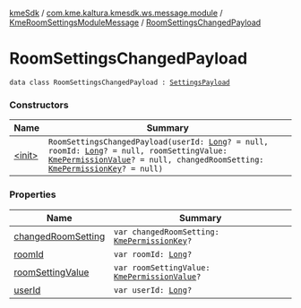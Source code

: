 [kmeSdk](../../../index.md) / [com.kme.kaltura.kmesdk.ws.message.module](../../index.md) / [KmeRoomSettingsModuleMessage](../index.md) / [RoomSettingsChangedPayload](./index.md)

# RoomSettingsChangedPayload

`data class RoomSettingsChangedPayload : `[`SettingsPayload`](../-settings-payload/index.md)

### Constructors

| Name | Summary |
|---|---|
| [&lt;init&gt;](-init-.md) | `RoomSettingsChangedPayload(userId: `[`Long`](https://kotlinlang.org/api/latest/jvm/stdlib/kotlin/-long/index.html)`? = null, roomId: `[`Long`](https://kotlinlang.org/api/latest/jvm/stdlib/kotlin/-long/index.html)`? = null, roomSettingValue: `[`KmePermissionValue`](../../../com.kme.kaltura.kmesdk.ws.message.type.permissions/-kme-permission-value/index.md)`? = null, changedRoomSetting: `[`KmePermissionKey`](../../../com.kme.kaltura.kmesdk.ws.message.type.permissions/-kme-permission-key/index.md)`? = null)` |

### Properties

| Name | Summary |
|---|---|
| [changedRoomSetting](changed-room-setting.md) | `var changedRoomSetting: `[`KmePermissionKey`](../../../com.kme.kaltura.kmesdk.ws.message.type.permissions/-kme-permission-key/index.md)`?` |
| [roomId](room-id.md) | `var roomId: `[`Long`](https://kotlinlang.org/api/latest/jvm/stdlib/kotlin/-long/index.html)`?` |
| [roomSettingValue](room-setting-value.md) | `var roomSettingValue: `[`KmePermissionValue`](../../../com.kme.kaltura.kmesdk.ws.message.type.permissions/-kme-permission-value/index.md)`?` |
| [userId](user-id.md) | `var userId: `[`Long`](https://kotlinlang.org/api/latest/jvm/stdlib/kotlin/-long/index.html)`?` |
